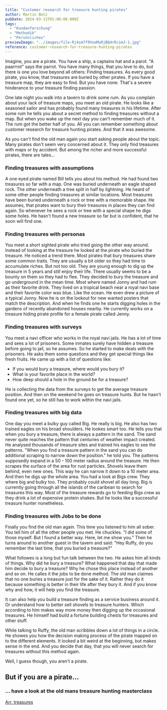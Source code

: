 ```yaml
---
title: "Customer research for treasure hunting pirates"
author: Martin Betz
pubDate: 2024-03-12T01:00:00.000Z
tags:
  - "Kundenforschung"
  - "Methodik"
  - "Persönliches"
previewImage: "../images/file-Rj4sm7f9VoeMuRjBQ4rRcimJ-1.jpg"
reference: customer-research-for-treasure-hunting-pirates
---
```


Imagine, you are a pirate. You have a ship, a captains hat and a parot. "A paarrrot" says the parrot. You have many things, that you love to do, but there is one you love beyond all others: Finding treasures. As every good pirate, you know, that treasures are buried by other pirates. If you have a treasure map, they are easy to find. But you have none. That's a severe hinderance to your treasure finding passion.

One late night you walk into a tavern to drink some rum. As you complain about your lack of treasure maps, you meet an old pirate. He looks like a seasoned sailor and has probably found many treasures in his lifetime. After some rum he tells you about a secret method to finding treasures without a map. But when you wake up the next day you can't remember much of it. The rum got the better half of you. All you can remember something about customer research for treasure hunting pirates. And that it was awesome.

As you can't find the old man again you start asking people about the topic. Many pirates don't seem very concerned about it. They only find treasures with maps or by accident. But among the richer and more successful pirates, there are tales...

### Finding treasures with assumptions

A one eyed pirate named Bill tells you about his method. He had found two treasures so far with a map. One was buried underneath an eagle shaped rock. The other underneath a tree split in half by lightning. He heard of some other people finding treasures at similar locations. Most treasures have been buried underneath a rock or tree with a memorable shape. He assumes, that pirates want to bury their treasures in places they can find again. So whenever he sees a rock or tree with a special shape he digs some holes. He hasn't found a new treasure so far but is confident, that he soon will find one.

### Finding treasures with personas

You meet a short sighted pirate who tried going the other way around. Instead of looking at the treasure he looked at the pirate who buried the treasure. He noticed a trend there. Most pirates that bury treasures share some common traits. They are usually a bit older so they had time to accumulate riches. But not too old. They are young enough to dig up the treasure in 5 years and still enjoy their life. There usually seems to be a bounty on them so they had to flee. They decided to bury the treasure and go underground in the mean time. Most where named Jonny and had rum as their favorite drink. They lived on a tropical beach near a royal navi base and their favorite color was blue. Like the ocean. He even drew a picture of a typical Jonny. Now he is on the lookout for new wanted posters that match the description. And when he finds one he starts digging holes in the gardens of recently abandoned houses nearby. He currently works on a treasure hiding pirate profile for a female pirate called Jenny.

### Finding treasures with surveys

You meet a navi officer who works in the royal navi jails. He has a lot of time and sees a lot of prisoners. Some inmates surely have hidden a treasure before going to jail, so he assumes. So he started to make deals with the prisoners. He asks them some questions and they get special things like fresh fruits. He came up with a list of questions like:

- If you would bury a treasure, where would you bury it?
- What is your favorite place in the world?
- How deep should a hole in the ground be for a treasure?

He is collecting the data from the surveys to get the average treasure position. And then on the weekend he goes on treasure hunts. But he hasn't found one yet, so he still has to work within the navi jails.

### Finding treasures with big data

One day you meet a bulky guy called Big. He really is big. He also has two trained eagles on his broad shoulders. He lookes smart too. He tells you that when you bury a treasure, there is always a pattern in the sand. The sand never quite reaches the pattern that centuries of weather impact created. He analysed thousands of treasure sites and trained his eagles to see the patterns. "When you find a treasure pattern in the sand you can do additional scraping to narrow down the position." he told you. The patterns supposedly expand in a 50 - 100 meter radius around the treasure. He then scrapes the surface of the area for rust particles. Shovels leave them behind, even new ones. This way he can narrow it down to a 10 meter area. And then he digs up the whole area. You had a look at Bigs crew. They where big and bulky too. They probably could shovel all day long. Big is currently going through all the islands of the caribean to search for treasures this way. Most of the treasure rewards go to feeding Bigs crew as they drink a lot of expensive protein shakes. But he looks like a successful treasure hunter nonetheless.

### Finding treasures with Jobs to be done

Finally you find the old man again. This time you listened to him all sober. You tell him of all the other people you met. He chuckles. "I did some of those myself. But I found a better way. Here, let me show you." Then he turns around to another guest in the tavern and said: "Hey Ruffy, do you remember the last time, that you buried a treasure?"

What followes is a long but fun talk between the two. He askes him all kinds of things. Why did he bury a treasure? What happened that day that made him decide to bury a treasure? Why he chose this place instead of another and so on. He calles it the jobs to be done method. The old man claimes that no one buries a treasure just for the sake of it. Rather they do it because something is better in their life after they bury it. And if you know why and how, it will help you find the treasure.

It can also help you build a treasure finding as a service business around it. Or understand how to better sell shovels to treasure hunters. Which according to him makes way more money then digging up the occasional treasures. He himself had build a fortune building chests for treasures and other stuff.

While talking to Ruffy, the old man scribbles down a lot of things in a circle. He showes you how the decision making process of the pirate mapped on to the different elements. It looked a bit weird at the beginning, but makes sense in the end. And you decide that day, that you will never search for treasures without this method again.

Well, I guess though, you aren't a pirate.

## But if you are a pirate...

### ... have a look at the old mans treasure hunting masterclass

[Arr, treasures](/services/mastering-jobs-to-be-done-online-workshop/)
